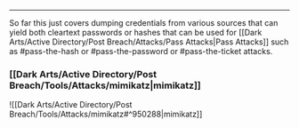 -- -
So far this just covers dumping credentials from various sources that can yield both cleartext passwords or hashes that can be used for [[Dark Arts/Active Directory/Post Breach/Attacks/Pass Attacks|Pass Attacks]] such as #pass-the-hash or #pass-the-password or #pass-the-ticket attacks. 
### [[Dark Arts/Active Directory/Post Breach/Tools/Attacks/mimikatz|mimikatz]]
![[Dark Arts/Active Directory/Post Breach/Tools/Attacks/mimikatz#^950288|mimikatz]]